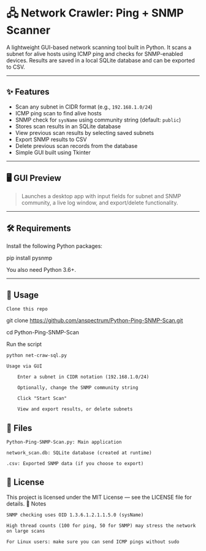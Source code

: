 

# 🖧 Network Crawler: Ping + SNMP Scanner

A lightweight GUI-based network scanning tool built in Python. It scans a subnet for alive hosts using ICMP ping and checks for SNMP-enabled devices. Results are saved in a local SQLite database and can be exported to CSV.

---

## ✨ Features

- Scan any subnet in CIDR format (e.g., `192.168.1.0/24`)
- ICMP ping scan to find alive hosts
- SNMP check for `sysName` using community string (default: `public`)
- Stores scan results in an SQLite database
- View previous scan results by selecting saved subnets
- Export SNMP results to CSV
- Delete previous scan records from the database
- Simple GUI built using Tkinter

---

## 🖥️ GUI Preview

> Launches a desktop app with input fields for subnet and SNMP community, a live log window, and export/delete functionality.

---

## 🛠 Requirements

Install the following Python packages:

pip install pysnmp

You also need Python 3.6+.

---

## 🚀 Usage

    Clone this repo

git clone https://github.com/anspectrum/Python-Ping-SNMP-Scan.git

cd Python-Ping-SNMP-Scan

Run the script

    python net-craw-sql.py

    Usage via GUI

        Enter a subnet in CIDR notation (192.168.1.0/24)

        Optionally, change the SNMP community string

        Click "Start Scan"

        View and export results, or delete subnets

## 📁 Files

    Python-Ping-SNMP-Scan.py: Main application

    network_scan.db: SQLite database (created at runtime)

    .csv: Exported SNMP data (if you choose to export)

## 📝 License

This project is licensed under the MIT License — see the LICENSE file for details.
📌 Notes

    SNMP checking uses OID 1.3.6.1.2.1.1.5.0 (sysName)

    High thread counts (100 for ping, 50 for SNMP) may stress the network on large scans

    For Linux users: make sure you can send ICMP pings without sudo
